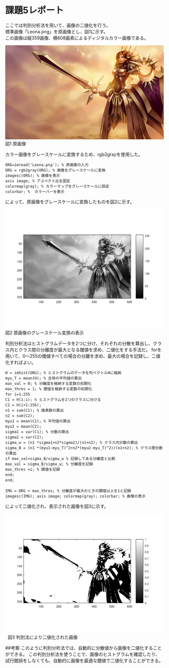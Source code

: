 # 課題5レポート

ここでは判別分析法を用いて、画像の二値化を行う。  
標準画像「Leona.png」を原画像とし、図1に示す。  
この画像は縦359画像、横608画素によるディジタルカラー画像である。

![原画像](https://github.com/NKtoho/Image_Processing/blob/master/Leona.png?raw=true)  
図1 原画像

カラー画像をグレースケールに変換するため、rgb2grayを使用した。

`ORG=imread('Leona.png'); % 原画像の入力`  
`ORG = rgb2gray(ORG); % 画像をグレースケールに変換`  
`imagesc(ORG); % 画像を表示`  
`axis image; % アスペクト比を固定`  
`colormap(gray); % カラーマップをグレースケールに設定`  
`colorbar; %  カラーバーを表示`  

によって、原画像をグレースケールに変換したものを図2に示す。

![グレースケール](https://github.com/NKtoho/Image_Processing/blob/master/%E8%AA%B2%E9%A1%8C3/%E7%94%BB%E5%83%8F/%E3%83%A2%E3%83%8E%E3%82%AF%E3%83%AD%E7%94%BB%E5%83%8F.png?raw=true)  
図2 原画像のグレースケール変換の表示

判別分析法はヒストグラムデータを2つに分け、それぞれの分散を算出し、クラス内とクラス間の分離度が最大となる閾値を求め、二値化をする手法だ。
forを用いて、0～255の閾値すべての場合の分離を求め、最大の場合を記録し、二値化すればよい。

`H = imhist(ORG); % ヒストグラムのデータを列ベクトルHに格納`  
`myu_T = mean(H); % 全体の平均値の算出`  
`max_val = 0; % 分離度を格納する変数の初期化`  
`max_thres = 1; % 閾値を格納する変数の初期化`  
`for i=1:255`  
`C1 = H(1:i); % ヒストグラムを2つのクラスに分ける`  
`C2 = H(i+1:256);`  
`n1 = sum(C1); % 画素数の算出`  
`n2 = sum(C2);`  
`myu1 = mean(C1); % 平均値の算出`  
`myu2 = mean(C2);`  
`sigma1 = var(C1); % 分散の算出`  
`sigma2 = var(C2);`  
`sigma_w = (n1 *sigma1+n2*sigma2)/(n1+n2); % クラス内分散の算出`  
`sigma_B = (n1 *(myu1-myu_T)^2+n2*(myu2-myu_T)^2)/(n1+n2); % クラス間分散の算出`  
`if max_val<sigma_B/sigma_w % 記録してある分離度と比較`  
`max_val = sigma_B/sigma_w; % 分離度を記録`  
`max_thres =i; % 閾値を記録`  
`end;`  
`end;`  
`  `  
`IMG = ORG > max_thres; % 分離度が最大のときの閾値以上を1と記録`  
`imagesc(IMG); axis image; colormap(gray); colorbar; % 画像の表示`  

によって二値化され、表示された画像を図3に示す。

![判別分析法により二値化された画像](https://github.com/NKtoho/Image_Processing/blob/master/%E8%AA%B2%E9%A1%8C5/%E7%94%BB%E5%83%8F/%E7%8F%AD%E5%88%A5%E5%88%86%E6%9E%90%E6%B3%95.png?raw=true)  
図3 判別法により二値化された画像

##考察
このように判別分析法では、自動的に分散値から画像を二値化することができる。
この判別分析法を使うことで、画像のヒストグラムを確認したり、試行錯誤をしなくても、自動的に画像を最適な閾値で二値化することができる。

